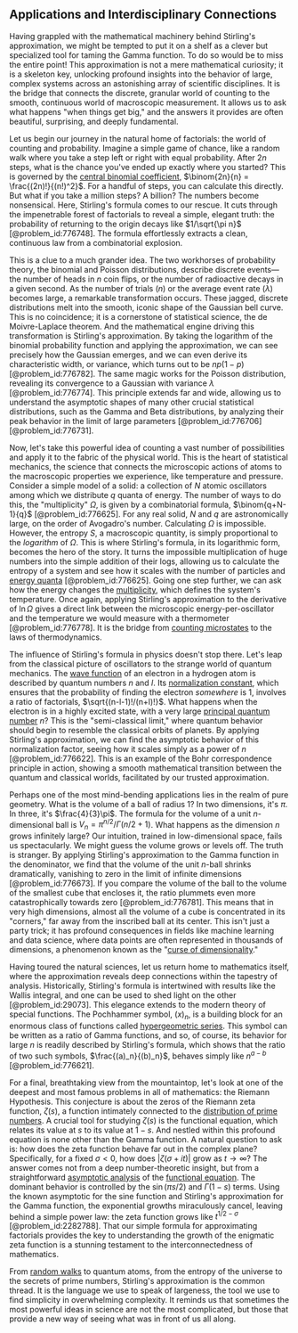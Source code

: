## Applications and Interdisciplinary Connections

Having grappled with the mathematical machinery behind Stirling's approximation, we might be tempted to put it on a shelf as a clever but specialized tool for taming the Gamma function. To do so would be to miss the entire point! This approximation is not a mere mathematical curiosity; it is a skeleton key, unlocking profound insights into the behavior of large, complex systems across an astonishing array of scientific disciplines. It is the bridge that connects the discrete, granular world of counting to the smooth, continuous world of macroscopic measurement. It allows us to ask what happens "when things get big," and the answers it provides are often beautiful, surprising, and deeply fundamental.

Let us begin our journey in the natural home of factorials: the world of counting and probability. Imagine a simple game of chance, like a random walk where you take a step left or right with equal probability. After $2n$ steps, what is the chance you've ended up exactly where you started? This is governed by the [central binomial coefficient](@article_id:634602), $\binom{2n}{n} = \frac{(2n)!}{(n!)^2}$. For a handful of steps, you can calculate this directly. But what if you take a million steps? A billion? The numbers become nonsensical. Here, Stirling's formula comes to our rescue. It cuts through the impenetrable forest of factorials to reveal a simple, elegant truth: the probability of returning to the origin decays like $1/\sqrt{\pi n}$ [@problem_id:776748]. The formula effortlessly extracts a clean, continuous law from a combinatorial explosion.

This is a clue to a much grander idea. The two workhorses of probability theory, the binomial and Poisson distributions, describe discrete events—the number of heads in $n$ coin flips, or the number of radioactive decays in a given second. As the number of trials ($n$) or the average event rate ($\lambda$) becomes large, a remarkable transformation occurs. These jagged, discrete distributions melt into the smooth, iconic shape of the Gaussian bell curve. This is no coincidence; it is a cornerstone of statistical science, the de Moivre-Laplace theorem. And the mathematical engine driving this transformation is Stirling's approximation. By taking the logarithm of the binomial probability function and applying the approximation, we can see precisely how the Gaussian emerges, and we can even derive its characteristic width, or variance, which turns out to be $np(1-p)$ [@problem_id:776782]. The same magic works for the Poisson distribution, revealing its convergence to a Gaussian with variance $\lambda$ [@problem_id:776774]. This principle extends far and wide, allowing us to understand the asymptotic shapes of many other crucial statistical distributions, such as the Gamma and Beta distributions, by analyzing their peak behavior in the limit of large parameters [@problem_id:776706] [@problem_id:776731].

Now, let's take this powerful idea of counting a vast number of possibilities and apply it to the fabric of the physical world. This is the heart of statistical mechanics, the science that connects the microscopic actions of atoms to the macroscopic properties we experience, like temperature and pressure. Consider a simple model of a solid: a collection of $N$ atomic oscillators among which we distribute $q$ quanta of energy. The number of ways to do this, the "multiplicity" $\Omega$, is given by a combinatorial formula, $\binom{q+N-1}{q}$ [@problem_id:776625]. For any real solid, $N$ and $q$ are astronomically large, on the order of Avogadro's number. Calculating $\Omega$ is impossible. However, the entropy $S$, a macroscopic quantity, is simply proportional to the *logarithm* of $\Omega$. This is where Stirling's formula, in its logarithmic form, becomes the hero of the story. It turns the impossible multiplication of huge numbers into the simple addition of their logs, allowing us to calculate the entropy of a system and see how it scales with the number of particles and [energy quanta](@article_id:145042) [@problem_id:776625]. Going one step further, we can ask how the energy changes the [multiplicity](@article_id:135972), which defines the system's temperature. Once again, applying Stirling's approximation to the derivative of $\ln \Omega$ gives a direct link between the microscopic energy-per-oscillator and the temperature we would measure with a thermometer [@problem_id:776778]. It is the bridge from [counting microstates](@article_id:151944) to the laws of thermodynamics.

The influence of Stirling's formula in physics doesn't stop there. Let's leap from the classical picture of oscillators to the strange world of quantum mechanics. The [wave function](@article_id:147778) of an electron in a hydrogen atom is described by quantum numbers $n$ and $l$. Its [normalization constant](@article_id:189688), which ensures that the probability of finding the electron *somewhere* is 1, involves a ratio of factorials, $\sqrt{(n-l-1)!/(n+l)!}$. What happens when the electron is in a highly excited state, with a very large [principal quantum number](@article_id:143184) $n$? This is the "semi-classical limit," where quantum behavior should begin to resemble the classical orbits of planets. By applying Stirling's approximation, we can find the asymptotic behavior of this normalization factor, seeing how it scales simply as a power of $n$ [@problem_id:776622]. This is an example of the Bohr correspondence principle in action, showing a smooth mathematical transition between the quantum and classical worlds, facilitated by our trusted approximation.

Perhaps one of the most mind-bending applications lies in the realm of pure geometry. What is the volume of a ball of radius 1? In two dimensions, it's $\pi$. In three, it's $\frac{4}{3}\pi$. The formula for the volume of a unit $n$-dimensional ball is $V_n = \pi^{n/2} / \Gamma(n/2 + 1)$. What happens as the dimension $n$ grows infinitely large? Our intuition, trained in low-dimensional space, fails us spectacularly. We might guess the volume grows or levels off. The truth is stranger. By applying Stirling's approximation to the Gamma function in the denominator, we find that the volume of the unit $n$-ball shrinks dramatically, vanishing to zero in the limit of infinite dimensions [@problem_id:776673]. If you compare the volume of the ball to the volume of the smallest cube that encloses it, the ratio plummets even more catastrophically towards zero [@problem_id:776781]. This means that in very high dimensions, almost all the volume of a cube is concentrated in its "corners," far away from the inscribed ball at its center. This isn't just a party trick; it has profound consequences in fields like machine learning and data science, where data points are often represented in thousands of dimensions, a phenomenon known as the "[curse of dimensionality](@article_id:143426)."

Having toured the natural sciences, let us return home to mathematics itself, where the approximation reveals deep connections within the tapestry of analysis. Historically, Stirling's formula is intertwined with results like the Wallis integral, and one can be used to shed light on the other [@problem_id:29073]. This elegance extends to the modern theory of special functions. The Pochhammer symbol, $(x)_n$, is a building block for an enormous class of functions called [hypergeometric series](@article_id:192479). This symbol can be written as a ratio of Gamma functions, and so, of course, its behavior for large $n$ is readily described by Stirling's formula, which shows that the ratio of two such symbols, $\frac{(a)_n}{(b)_n}$, behaves simply like $n^{a-b}$ [@problem_id:776621].

For a final, breathtaking view from the mountaintop, let's look at one of the deepest and most famous problems in all of mathematics: the Riemann Hypothesis. This conjecture is about the zeros of the Riemann zeta function, $\zeta(s)$, a function intimately connected to the [distribution of prime numbers](@article_id:636953). A crucial tool for studying $\zeta(s)$ is the functional equation, which relates its value at $s$ to its value at $1-s$. And nestled within this profound equation is none other than the Gamma function. A natural question to ask is: how does the zeta function behave far out in the complex plane? Specifically, for a fixed $\sigma < 0$, how does $|\zeta(\sigma+it)|$ grow as $t \to \infty$? The answer comes not from a deep number-theoretic insight, but from a straightforward [asymptotic analysis](@article_id:159922) of the [functional equation](@article_id:176093). The dominant behavior is controlled by the $\sin(\pi s/2)$ and $\Gamma(1-s)$ terms. Using the known asymptotic for the sine function and Stirling's approximation for the Gamma function, the exponential growths miraculously cancel, leaving behind a simple power law: the zeta function grows like $t^{1/2 - \sigma}$ [@problem_id:2282788]. That our simple formula for approximating factorials provides the key to understanding the growth of the enigmatic zeta function is a stunning testament to the interconnectedness of mathematics.

From [random walks](@article_id:159141) to quantum atoms, from the entropy of the universe to the secrets of prime numbers, Stirling's approximation is the common thread. It is the language we use to speak of largeness, the tool we use to find simplicity in overwhelming complexity. It reminds us that sometimes the most powerful ideas in science are not the most complicated, but those that provide a new way of seeing what was in front of us all along.